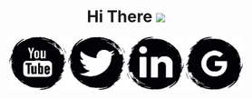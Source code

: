 <div align="center">
  <h1> Hi There <img src="https://media.giphy.com/media/hvRJCLFzcasrR4ia7z/giphy.gif" width="28"></h1>
</div>

<!-- Social icons section -->
<div align="center">
  
  [<img alt="alt_text" width="100px" src="Assets/YouTube.png" />](https://www.youtube.com/channel/UClc3QXr4D9x_aPE1y5rQ3SQ)
  [<img alt="alt_text" width="100px" src="Assets/Twitter.png" />](https://twitter.com/leoalbalah)
  [<img alt="alt_text" width="100px" src="Assets/LinkedIn.png" />](https://www.linkedin.com/in/leonardo-martin-albalah)
  [<img alt="alt_text" width="100px" src="Assets/Google.png" />](mailto:leoalbalah@gmail.com)
  
</div>

<!--
ideas:
- About me
- I’m currently working on ...
- I’m currently learning ...
- How to reach me: ...
-->
